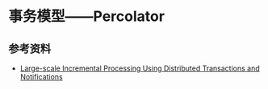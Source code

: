 # 事务模型——Percolator



## 参考资料

- [Large-scale Incremental Processing Using Distributed Transactions and Notifications](https://www.usenix.org/legacy/event/osdi10/tech/full_papers/Peng.pdf)